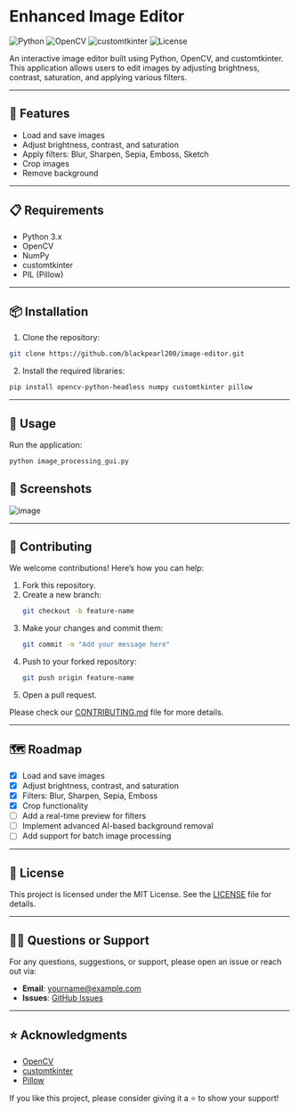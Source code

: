 # Enhanced Image Editor

![Python](https://img.shields.io/badge/Python-3.x-blue)
![OpenCV](https://img.shields.io/badge/OpenCV-4.x-green)
![customtkinter](https://img.shields.io/badge/customtkinter-v5.x-orange)
![License](https://img.shields.io/badge/license-MIT-blue)

An interactive image editor built using Python, OpenCV, and customtkinter. This application allows users to edit images by adjusting brightness, contrast, saturation, and applying various filters.

---

## 🚀 Features
- Load and save images
- Adjust brightness, contrast, and saturation
- Apply filters: Blur, Sharpen, Sepia, Emboss, Sketch
- Crop images
- Remove background

---

## 📋 Requirements
- Python 3.x
- OpenCV
- NumPy
- customtkinter
- PIL (Pillow)

---

## 📦 Installation
1. Clone the repository:
```sh
git clone https://github.com/blackpearl200/image-editor.git
```

2. Install the required libraries:
```sh
pip install opencv-python-headless numpy customtkinter pillow
```

---

## 🔧 Usage
Run the application:
```sh
python image_processing_gui.py
```

## 📸 Screenshots
![image](https://github.com/user-attachments/assets/1f321d1b-75c0-4863-899c-eaee01b303ef)

---

## 🤝 Contributing
We welcome contributions! Here’s how you can help:
1. Fork this repository.
2. Create a new branch:
   ```sh
   git checkout -b feature-name
   ```
3. Make your changes and commit them:
   ```sh
   git commit -m "Add your message here"
   ```
4. Push to your forked repository:
   ```sh
   git push origin feature-name
   ```
5. Open a pull request.

Please check our [CONTRIBUTING.md](CONTRIBUTING.md) file for more details.

---

## 🗺️ Roadmap
- [x] Load and save images
- [x] Adjust brightness, contrast, and saturation
- [x] Filters: Blur, Sharpen, Sepia, Emboss
- [x] Crop functionality
- [ ] Add a real-time preview for filters
- [ ] Implement advanced AI-based background removal
- [ ] Add support for batch image processing

---

## 📄 License
This project is licensed under the MIT License. See the [LICENSE](LICENSE) file for details.

---

## 🙋‍♂️ Questions or Support
For any questions, suggestions, or support, please open an issue or reach out via:
- **Email**: yourname@example.com
- **Issues**: [GitHub Issues](https://github.com/blackpearl200/image-editor/issues)

---

## ⭐ Acknowledgments
- [OpenCV](https://opencv.org/)
- [customtkinter](https://github.com/TomSchimansky/CustomTkinter)
- [Pillow](https://python-pillow.org/)

If you like this project, please consider giving it a ⭐ to show your support!
